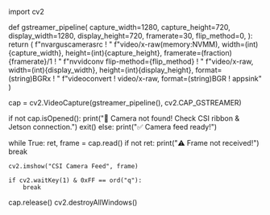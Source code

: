 import cv2

def gstreamer_pipeline(
    capture_width=1280,
    capture_height=720,
    display_width=1280,
    display_height=720,
    framerate=30,
    flip_method=0,
):
    return (
        f"nvarguscamerasrc ! "
        f"video/x-raw(memory:NVMM), width=(int){capture_width}, height=(int){capture_height}, framerate=(fraction){framerate}/1 ! "
        f"nvvidconv flip-method={flip_method} ! "
        f"video/x-raw, width=(int){display_width}, height=(int){display_height}, format=(string)BGRx ! "
        f"videoconvert ! video/x-raw, format=(string)BGR ! appsink"
    )

cap = cv2.VideoCapture(gstreamer_pipeline(), cv2.CAP_GSTREAMER)

if not cap.isOpened():
    print("🚨 Camera not found! Check CSI ribbon & Jetson connection.")
    exit()
else:
    print("✅ Camera feed ready!")

while True:
    ret, frame = cap.read()
    if not ret:
        print("⚠️ Frame not received!")
        break

    cv2.imshow("CSI Camera Feed", frame)

    if cv2.waitKey(1) & 0xFF == ord("q"):
        break

cap.release()
cv2.destroyAllWindows()
